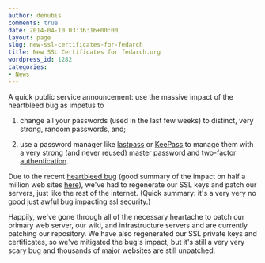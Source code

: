 ```yaml
---
author: denubis
comments: true
date: 2014-04-10 03:36:16+00:00
layout: page
slug: new-ssl-certificates-for-fedarch
title: New SSL Certificates for fedarch.org
wordpress_id: 1282
categories:
- News
---
```


A quick public service announcement: use the massive impact of the heartbleed bug as impetus to

1. change all your passwords (used in the last few weeks) to distinct, very strong, random passwords, and;

2. use a password manager like [lastpass](https://www.lastpass.com) or [KeePass](http://keepass.info/) to manage them with a very strong (and never reused) master password and [two-factor authentication](http://www.google.com/landing/2step/).

Due to the recent [heartbleed bug](http://heartbleed.com/) (good summary of the impact on half a million web sites [here](http://krebsonsecurity.com/2014/04/heartbleed-bug-exposes-passwords-web-site-encryption-keys/)), we've had to regenerate our SSL keys and patch our servers, just like the rest of the internet. (Quick summary: it's a very very no good just awful bug impacting ssl security.)

Happily, we've gone through all of the necessary heartache to patch our primary web server, our wiki, and infrastructure servers and are currently patching our repository. We have also regenerated our SSL private keys and certificates, so we've mitigated the bug's impact, but it's still a very very scary bug and thousands of major websites are still unpatched.
